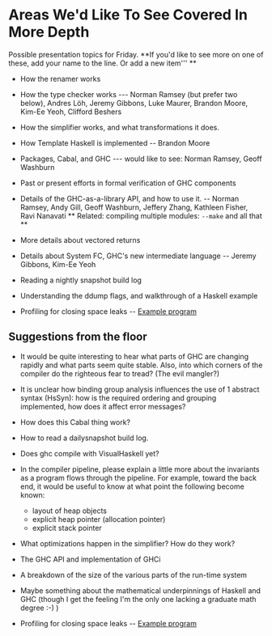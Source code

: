 # Areas We'd Like To See Covered In More Depth


Possible presentation topics for Friday.  **If you'd like to see more on one of these, add your name to the line.  Or add a new item'''
**

- How the renamer works

- How the type checker works --- Norman Ramsey (but prefer two below), Andres Löh, Jeremy Gibbons, Luke Maurer, Brandon Moore, Kim-Ee Yeoh, Clifford Beshers

- How the simplifier works, and what transformations it does.

- How Template Haskell is implemented -- Brandon Moore

- Packages, Cabal, and GHC --- would like to see: Norman Ramsey, Geoff Washburn

- Past or present efforts in formal verification of GHC components

- Details of the GHC-as-a-library API, and how to use it. -- Norman Ramsey, Andy Gill, Geoff Washburn, Jeffery Zhang, Kathleen Fisher, Ravi Nanavati
  ** Related: compiling multiple modules: `--make` and all that
  **

- More details about vectored returns

- Details about System FC, GHC's new intermediate language -- Jeremy Gibbons, Kim-Ee Yeoh

- Reading a nightly snapshot build log

- Understanding the ddump flags, and walkthrough of a Haskell example

- Profiling for closing space leaks -- [ Example program](http://www.nabble.com/Why-does-this-program-eat-RAM--t2218557.html)

## Suggestions from the floor

- It would be quite interesting to hear what parts of GHC are changing rapidly and what parts seem quite stable.  Also, into which corners of the compiler do the righteous fear to tread?  (The evil mangler?)
- It is unclear how binding group analysis influences the use of 1 abstract syntax (HsSyn): how is the required ordering and grouping implemented, how does it affect error messages? 
- How does this Cabal thing work?
- How to read a dailysnapshot build log.
- Does ghc compile with VisualHaskell yet?
- In the compiler pipeline, please explain a little more about the invariants as a program flows through the pipeline.  For example, toward the back end, it would be useful to know at what point the following become known:

  - layout of heap objects
  - explicit heap pointer (allocation pointer)
  - explicit stack pointer
- What optimizations happen in the simplifier? How do they work?
- The GHC API and implementation of GHCi
- A breakdown of the size of the various parts of the run-time system
- Maybe something about the mathematical underpinnings of Haskell and GHC (though I get the feeling I'm the only one lacking a graduate math degree :-) )
- Profiling for closing space leaks -- [ Example program](http://www.nabble.com/Why-does-this-program-eat-RAM--t2218557.html)